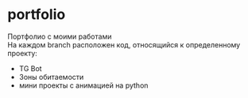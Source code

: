 # portfolio
Портфолио с моими работами <br>
На каждом branch расположен код, относящийся к определенному проекту:
- TG Bot
- Зоны обитаемости
- мини проекты с анимацией на python
